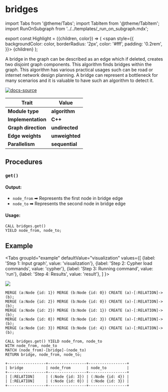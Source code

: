 # bridges

import Tabs from '@theme/Tabs';
import TabItem from '@theme/TabItem';
import RunOnSubgraph from '../../templates/_run_on_subgraph.mdx';

export const Highlight = ({children, color}) => (
  <span
    style={{
      backgroundColor: color,
      borderRadius: '2px',
      color: '#fff',
      padding: '0.2rem',
    }}>
    {children}
  </span>
);

A bridge in the graph can be described as an edge which if deleted, creates two disjoint graph components. This algorithm finds bridges within the graph. This algorithm has various practical usages such can be road or internet network design planning. A bridge can represent a bottleneck for many scenarios and it is valuable to have such an algorithm to detect it.

[![docs-source](https://img.shields.io/badge/source-bridges-FB6E00?logo=github&style=for-the-badge)](https://github.com/memgraph/mage/blob/main/cpp/bridges_module/bridges_module.cpp)

| Trait               | Value                                                 |
| ------------------- | ----------------------------------------------------- |
| **Module type**     | <Highlight color="#FB6E00">**algorithm**</Highlight>  |
| **Implementation**  | <Highlight color="#FB6E00">**C++**</Highlight>        |
| **Graph direction** | <Highlight color="#FB6E00">**undirected**</Highlight> |
| **Edge weights**    | <Highlight color="#FB6E00">**unweighted**</Highlight> |
| **Parallelism**     | <Highlight color="#FB6E00">**sequential**</Highlight> |

## Procedures

<RunOnSubgraph/>

### `get()`

#### Output:

* `node_from` ➡ Represents the first node in bridge edge
* `node_to` ➡ Represents the second node in bridge edge

#### Usage:
```cypher
CALL bridges.get()
YIELD node_from, node_to;
```

## Example

<Tabs
  groupId="example"
  defaultValue="visualization"
  values={[
    {label: 'Step 1: Input graph', value: 'visualization'},
    {label: 'Step 2: Cypher load commands', value: 'cypher'},
    {label: 'Step 3: Running command', value: 'run'},
    {label: 'Step 4: Results', value: 'result'},
  ]
}>
  <TabItem value="visualization">

![](/pages/advanced-algorithms/available-algorithms/bridges/bridges-1.png)

  </TabItem>


  <TabItem value="cypher">

```cypher
MERGE (a:Node {id: 1}) MERGE (b:Node {id: 0}) CREATE (a)-[:RELATION]->(b);
MERGE (a:Node {id: 2}) MERGE (b:Node {id: 0}) CREATE (a)-[:RELATION]->(b);
MERGE (a:Node {id: 2}) MERGE (b:Node {id: 1}) CREATE (a)-[:RELATION]->(b);
MERGE (a:Node {id: 0}) MERGE (b:Node {id: 3}) CREATE (a)-[:RELATION]->(b);
MERGE (a:Node {id: 3}) MERGE (b:Node {id: 4}) CREATE (a)-[:RELATION]->(b);
```

  </TabItem>

  <TabItem value="run">

```cypher
CALL bridges.get() YIELD node_from, node_to
WITH node_from, node_to
MATCH (node_from)-[bridge]-(node_to)
RETURN bridge, node_from, node_to;
```

  </TabItem>


  <TabItem value="result">

```plaintext
+-----------------+-----------------+-----------------+
| bridge          | node_from       | node_to         |
+-----------------+-----------------+-----------------+
| [:RELATION]     | (:Node {id: 3}) | (:Node {id: 4}) |
| [:RELATION]     | (:Node {id: 0}) | (:Node {id: 3}) |
+-----------------+-----------------+-----------------+
```

  </TabItem>

</Tabs>
